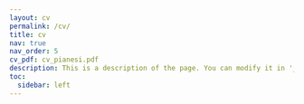 ```yaml
---
layout: cv
permalink: /cv/
title: cv
nav: true
nav_order: 5
cv_pdf: cv_pianesi.pdf
description: This is a description of the page. You can modify it in '_pages/cv.md'. You can also change or remove the top pdf download button.
toc:
  sidebar: left
---
```

